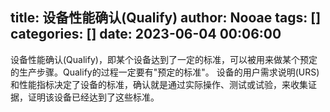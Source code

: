 title: 设备性能确认(Qualify)
author: Nooae
tags: []
categories: []
date: 2023-06-04 00:06:00
---
设备性能确认(Qualify)，即某个设备达到了一定的标准，可以被用来做某个预定的生产步骤。Qualify的过程一定要有"预定的标准"。
设备的用户需求说明(URS)和性能指标决定了设备的标准，确认就是通过实际操作、测试或试验，来收集证据，证明该设备已经达到了这些标准。